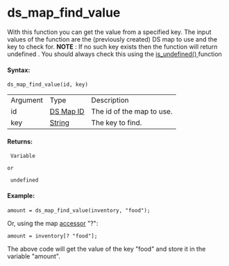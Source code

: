 # ds_map_find_value

With this function you can get the value from a specified key. The input
values of the function are the (previously created) DS map to use and
the key to check for. **NOTE** : If no such key exists then the function
will return undefined . You should always check this using the [
is_undefined() ](../../Variable_Functions/is_undefined) function

#### Syntax:

``` gml
ds_map_find_value(id, key)
```

|          |                                                                                                          |                           |
|----------|----------------------------------------------------------------------------------------------------------|---------------------------|
| Argument | Type                                                                                                     | Description               |
| id       |  [DS Map ID](../../../../../GameMaker_Language/GML_Reference/Data_Structures/DS_Maps/ds_map_create)  | The id of the map to use. |
| key      |  [String](../../../../../GameMaker_Language/GML_Overview/Data_Types)                                 | The key to find.          |

#### Returns:

``` gml
 Variable

or

 undefined
```

#### Example:

``` gml
amount = ds_map_find_value(inventory, "food");
```

Or, using the map [accessor](../../../GML_Overview/Accessors) "?":

``` gml
amount = inventory[? "food"];
```

The above code will get the value of the key "food" and store it in the
variable "amount".
